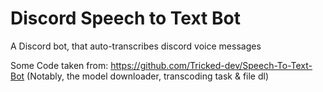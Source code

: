 # Discord Speech to Text Bot
A Discord bot, that auto-transcribes discord voice messages 



Some  Code taken from: https://github.com/Tricked-dev/Speech-To-Text-Bot (Notably, the model downloader, transcoding task & file dl)